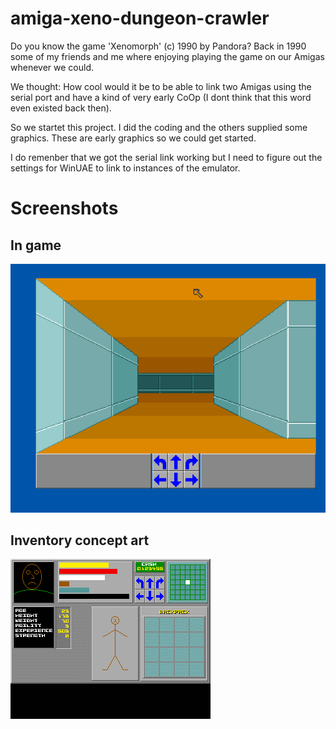 # amiga-xeno-dungeon-crawler

Do you know the game 'Xenomorph' (c) 1990 by Pandora? Back in 1990 some of my friends and me where enjoying playing the game on our Amigas whenever we could.

We thought: How cool would it be to be able to link two Amigas using the serial port and have a kind of very early CoOp (I dont think that this word even existed back then).

So we startet this project. I did the coding and the others supplied some graphics. These are early graphics so we could get started. 

I do remenber that we got the serial link working but I need to figure out the settings for WinUAE to link to instances of the emulator.

# Screenshots

## In game

![Screenshot](https://github.com/LutzGrosshennig/amiga-xeno-dungeon-crawler/blob/main/images/ScreenShot.png)

## Inventory concept art

![Screenshot](https://github.com/LutzGrosshennig/amiga-xeno-dungeon-crawler/blob/main/images/Inventory.gif)
